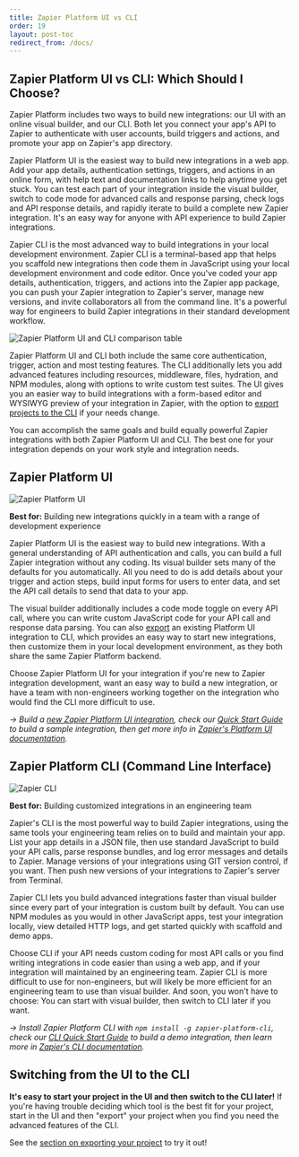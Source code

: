 ```yaml
---
title: Zapier Platform UI vs CLI
order: 19
layout: post-toc
redirect_from: /docs/
---
```


## Zapier Platform UI vs CLI: Which Should I Choose?

Zapier Platform includes two ways to build new integrations: our UI with an online visual builder, and our CLI. Both let you connect your app's API to Zapier to authenticate with user accounts, build triggers and actions, and promote your app on Zapier's app directory.

Zapier Platform UI is the easiest way to build new integrations in a web app. Add your app details, authentication settings, triggers, and actions in an online form, with help text and documentation links to help anytime you get stuck. You can test each part of your integration inside the visual builder, switch to code mode for advanced calls and response parsing, check logs and API response details, and rapidly iterate to build a complete new Zapier integration. It's an easy way for anyone with API experience to build Zapier integrations.

Zapier CLI is the most advanced way to build integrations in your local development environment. Zapier CLI is a terminal-based app that helps you scaffold new integrations then code them in JavaScript using your local development environment and code editor. Once you've coded your app details, authentication, triggers, and actions into the Zapier app package, you can push your Zapier integration to Zapier's server, manage new versions, and invite collaborators all from the command line. It's a powerful way for engineers to build Zapier integrations in their standard development workflow.

![Zapier Platform UI and CLI comparison table](https://cdn.zapier.com/storage/photos/f79f4f8387cd0291d9bf9b0a74c82088.png)

Zapier Platform UI and CLI both include the same core authentication, trigger, action and most testing features. The CLI additionally lets you add advanced features including resources, middleware, files, hydration, and NPM modules, along with options to write custom test suites. The UI gives you an easier way to build integrations with a form-based editor and WYSIWYG preview of your integration in Zapier, with the option to [export projects to the CLI](/docs/export) if your needs change.

You can accomplish the same goals and build equally powerful Zapier integrations with both Zapier Platform UI and CLI. The best one for your integration depends on your work style and integration needs.

## Zapier Platform UI

![Zapier Platform UI](https://cdn.zapier.com/storage/photos/26cc01881a504fa51d81dea890fde1e5.png)

**Best for:** Building new integrations quickly in a team with a range of development experience

Zapier Platform UI is the easiest way to build new integrations. With a general understanding of API authentication and calls, you can build a full Zapier integration without any coding. Its visual builder sets many of the defaults for you automatically. All you need to do is add details about your trigger and action steps, build input forms for users to enter data, and set the API call details to send that data to your app.

The visual builder additionally includes a code mode toggle on every API call, where you can write custom JavaScript code for your API call and response data parsing. You can also [export](/docs/export) an existing Platform UI integration to CLI, which provides an easy way to start new integrations, then customize them in your local development environment, as they both share the same Zapier Platform backend.

Choose Zapier Platform UI for your integration if you're new to Zapier integration development, want an easy way to build a new integration, or have a team with non-engineers working together on the integration who would find the CLI more difficult to use.

_→ Build a [new Zapier Platform UI integration](https://zapier.com/app/developer/app/new), check our [Quick Start Guide](https://platform.zapier.com/quickstart/introduction) to build a sample integration, then get more info in [Zapier's Platform UI documentation](https://platform.zapier.com/quickstart/introduction)._

## Zapier Platform CLI (Command Line Interface)

![Zapier CLI](https://cdn.zapier.com/storage/photos/27d28a5fdd0c878d7558b4abd4f106ec.png)

**Best for:** Building customized integrations in an engineering team

Zapier's CLI is the most powerful way to build Zapier integrations, using the same tools your engineering team relies on to build and maintain your app. List your app details in a JSON file, then use standard JavaScript to build your API calls, parse response bundles, and log error messages and details to Zapier. Manage versions of your integrations using GIT version control, if you want. Then push new versions of your integrations to Zapier's server from Terminal.

Zapier CLI lets you build advanced integrations faster than visual builder since every part of your integration is custom built by default. You can use NPM modules as you would in other JavaScript apps, test your integration locally, view detailed HTTP logs, and get started quickly with scaffold and demo apps.

Choose CLI if your API needs custom coding for most API calls or you find writing integrations in code easier than using a web app, and if your integration will maintained by an engineering team. Zapier CLI is more difficult to use for non-engineers, but will likely be more efficient for an engineering team to use than visual builder. And soon, you won't have to choose: You can start with visual builder, then switch to CLI later if you want.

_‌→ Install Zapier Platform CLI with `npm install -g zapier-platform-cli`, check our [CLI Quick Start Guide](https://zapier.com/developer/start/introduction) to build a demo integration, then learn more in [Zapier's CLI documentation](https://zapier.github.io/zapier-platform-cli/)._

## Switching from the UI to the CLI

**It's easy to start your project in the UI and then switch to the CLI later!** If you're having trouble deciding which tool is the best fit for your project, start in the UI and then "export" your project when you find you need the advanced features of the CLI.

See the [section on exporting your project](/docs/export) to try it out!

